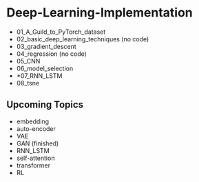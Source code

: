 # Deep-Learning-Implementation
- 01_A_Guild_to_PyTorch_dataset
- 02_basic_deep_learning_techniques (no code)
- 03_gradient_descent
- 04_regression (no code)
- 05_CNN
- 06_model_selection
- *07_RNN_LSTM
- 08_tsne
## Upcoming Topics
- embedding
- auto-encoder
- VAE
- GAN (finished)
- RNN_LSTM
- self-attention
- transformer
- RL
